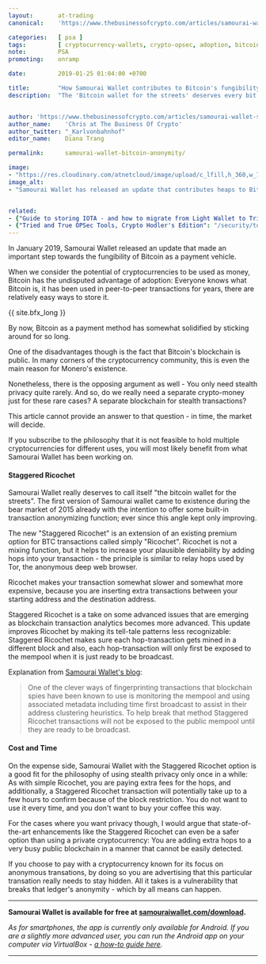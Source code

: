 ```yaml
---
layout:       at-trading
canonical:    'https://www.thebusinessofcrypto.com/articles/samourai-wallet-staggered-ricochet'

categories:   [ psa ]
tags:         [ cryptocurrency-wallets, crypto-opsec, adoption, bitcoin-wallet, electrum, samourai ]
note:         PSA
promoting:    onramp

date:         2019-01-25 01:04:00 +0700

title:        "How Samourai Wallet contributes to Bitcoin's fungibility"
description:  "The 'Bitcoin wallet for the streets' deserves every bit of that marketing slogan."


author: 'https://www.thebusinessofcrypto.com/articles/samourai-wallet-staggered-ricochet#about-the-author'
author_name:    'Chris at The Business Of Crypto'
author_twitter: "_Karlvonbahnhof"
editor_name:    Diana Trang

permalink:      samourai-wallet-bitcoin-anonymity/

image:
- "https://res.cloudinary.com/atnetcloud/image/upload/c_lfill,h_360,w_700/v1596693898/atnet/__women/pexels-daria-shevtsova-1546621_bjygn6.jpg"
image_alt:
- "Samourai Wallet has released an update that contributes heaps to Bitcoin's fungibility"


related:
- {"Guide to storing IOTA - and how to migrate from Light Wallet to Trinity": "/security/iota"}
- {"Tried and True OPSec Tools, Crypto Hodler's Edition": "/security/tools"}
---
```


In January 2019, Samourai Wallet released an update that made an important step towards the fungibility of Bitcoin as a payment vehicle.

When we consider the potential of cryptocurrencies to be used as money, Bitcoin has the undisputed advantage of adoption: Everyone knows what Bitcoin is, it has been used in peer-to-peer transactions for years, there are relatively easy ways to store it.

{{ site.bfx_long }}

By now, Bitcoin as a payment method has somewhat solidified by sticking around for so long.

One of the disadvantages though is the fact that Bitcoin's blockchain is public. In many corners of the cryptocurrency community, this is even the main reason for Monero's existence.

Nonetheless, there is the opposing argument as well - You only need stealth privacy quite rarely. And so, do we really need a separate crypto-money just for these rare cases? A separate blockchain for stealth transactions?

This article cannot provide an answer to that question - in time, the market will decide.

If you subscribe to the philosophy that it is not feasible to hold multiple cryptocurrencies for different uses, you will most likely benefit from what Samourai Wallet has been working on.  

#### Staggered Ricochet

Samourai Wallet really deserves to call itself "the bitcoin wallet for the streets". The first version of Samourai wallet came to existence during the bear market of 2015 already with the intention to offer some built-in transaction anonymizing function; ever since this angle kept only improving.

The new "Staggered Ricochet" is an extension of an existing premium option for BTC transactions called simply "Ricochet". Ricochet is not a mixing function, but it helps to increase your plausible deniability by adding hops into your transaction - the principle is similar to relay hops used by Tor, the anonymous deep web browser.

Ricochet makes your transaction somewhat slower and somewhat more expensive, because you are inserting extra transactions between your starting address and the destination address.

Staggered Ricochet is a take on some advanced issues that are emerging as blockchain transaction analytics becomes more advanced. This update improves Ricochet by making its tell-tale patterns less recognizable: Staggered Ricochet makes sure each hop-transaction gets mined in a different block and also, each hop-transaction will only first be exposed to the mempool when it is just ready to be broadcast.

Explanation from [Samourai Wallet's blog](https://blog.samouraiwallet.com/post/182192289762/staggered-ricochet-utxo-tagging-paynym-ux):

> One of the clever ways of fingerprinting transactions that blockchain spies have been known to use is monitoring the mempool and using associated metadata including time first broadcast to assist in their address clustering heuristics. To help break that method Staggered Ricochet transactions will not be exposed to the public mempool until they are ready to be broadcast.

#### Cost and Time

On the expense side, Samourai Wallet with the Staggered Ricochet option is a good fit for  the philosophy of using stealth privacy only once in a while: As with simple Ricochet, you are paying extra fees for the hops, and additionally, a Staggered Ricochet transaction will potentially take up to a few hours to confirm because of the block restriction. You do not want to use it every time, and you don't want to buy your coffee this way.

For the cases where you want privacy though, I would argue that state-of-the-art enhancements like the Staggered Ricochet can even be a safer option than using a private cryptocurrency: You are adding extra hops to a very busy public blockchain in a manner that cannot be easily detected.

If you choose to pay with a cryptocurrency known for its focus on anonymous transations, by doing so you are advertising that this particular transation really needs to stay hidden. All it takes is a vulnerability that breaks that ledger's anonymity - which by all means can happen.

***

**Samourai Wallet is available for free at [samouraiwallet.com/download](https://samouraiwallet.com/download).**

*As for smartphones, the app is currently only available for Android. If you are a slightly more advanced user, you can run the Android app on your computer via VirtualBox - [a how-to guide here](https://www.altcointrading.net/security/virtualbox).*

***
